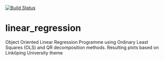 [![Build Status](https://travis-ci.org/dsn00b/linear_regression.svg?branch=master)](https://travis-ci.org/dsn00b/linear_regression)
# linear_regression
Object Oriented Linear Regression Programme using Ordinary Least Squares (OLS) and QR decomposition methods. Resulting plots based on Linköping University theme
